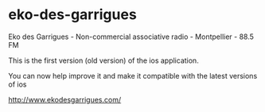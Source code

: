 # eko-des-garrigues

Eko des Garrigues - Non-commercial associative radio - Montpellier - 88.5 FM  
  
This is the first version (old version) of the ios application.   
  
You can now help improve it and make it compatible with the latest versions of ios  
  
  
http://www.ekodesgarrigues.com/


